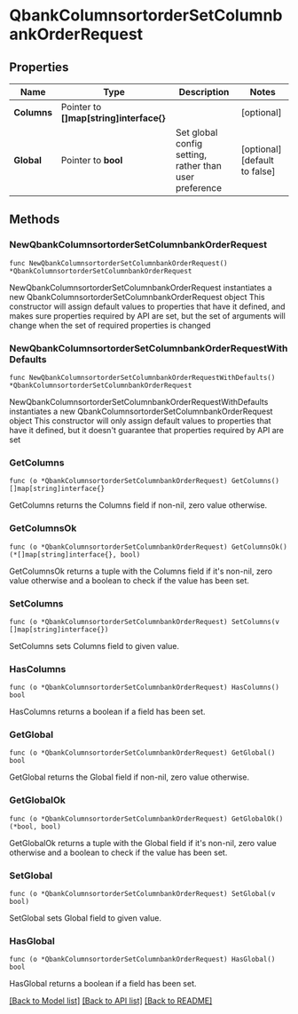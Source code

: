 # QbankColumnsortorderSetColumnbankOrderRequest

## Properties

Name | Type | Description | Notes
------------ | ------------- | ------------- | -------------
**Columns** | Pointer to **[]map[string]interface{}** |  | [optional] 
**Global** | Pointer to **bool** | Set global config setting, rather than user preference | [optional] [default to false]

## Methods

### NewQbankColumnsortorderSetColumnbankOrderRequest

`func NewQbankColumnsortorderSetColumnbankOrderRequest() *QbankColumnsortorderSetColumnbankOrderRequest`

NewQbankColumnsortorderSetColumnbankOrderRequest instantiates a new QbankColumnsortorderSetColumnbankOrderRequest object
This constructor will assign default values to properties that have it defined,
and makes sure properties required by API are set, but the set of arguments
will change when the set of required properties is changed

### NewQbankColumnsortorderSetColumnbankOrderRequestWithDefaults

`func NewQbankColumnsortorderSetColumnbankOrderRequestWithDefaults() *QbankColumnsortorderSetColumnbankOrderRequest`

NewQbankColumnsortorderSetColumnbankOrderRequestWithDefaults instantiates a new QbankColumnsortorderSetColumnbankOrderRequest object
This constructor will only assign default values to properties that have it defined,
but it doesn't guarantee that properties required by API are set

### GetColumns

`func (o *QbankColumnsortorderSetColumnbankOrderRequest) GetColumns() []map[string]interface{}`

GetColumns returns the Columns field if non-nil, zero value otherwise.

### GetColumnsOk

`func (o *QbankColumnsortorderSetColumnbankOrderRequest) GetColumnsOk() (*[]map[string]interface{}, bool)`

GetColumnsOk returns a tuple with the Columns field if it's non-nil, zero value otherwise
and a boolean to check if the value has been set.

### SetColumns

`func (o *QbankColumnsortorderSetColumnbankOrderRequest) SetColumns(v []map[string]interface{})`

SetColumns sets Columns field to given value.

### HasColumns

`func (o *QbankColumnsortorderSetColumnbankOrderRequest) HasColumns() bool`

HasColumns returns a boolean if a field has been set.

### GetGlobal

`func (o *QbankColumnsortorderSetColumnbankOrderRequest) GetGlobal() bool`

GetGlobal returns the Global field if non-nil, zero value otherwise.

### GetGlobalOk

`func (o *QbankColumnsortorderSetColumnbankOrderRequest) GetGlobalOk() (*bool, bool)`

GetGlobalOk returns a tuple with the Global field if it's non-nil, zero value otherwise
and a boolean to check if the value has been set.

### SetGlobal

`func (o *QbankColumnsortorderSetColumnbankOrderRequest) SetGlobal(v bool)`

SetGlobal sets Global field to given value.

### HasGlobal

`func (o *QbankColumnsortorderSetColumnbankOrderRequest) HasGlobal() bool`

HasGlobal returns a boolean if a field has been set.


[[Back to Model list]](../README.md#documentation-for-models) [[Back to API list]](../README.md#documentation-for-api-endpoints) [[Back to README]](../README.md)


